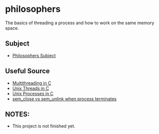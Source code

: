 # philosophers
The basics of threading a process and how to work on the same memory space. 
## Subject
 - [Philosophers Subject](https://github.com/su-omb/philosophers/blob/main/en.subject.pdf)
## Useful Source
 - [Multithreading in C](https://www.geeksforgeeks.org/multithreading-c-2/)
 - [Unix Threads in C](https://www.youtube.com/playlist?list=PLfqABt5AS4FmuQf70psXrsMLEDQXNkLq2)
 - [Unix Processes in C](https://www.youtube.com/playlist?list=PLfqABt5AS4FkW5mOn2Tn9ZZLLDwA3kZUY)
 - [sem_close vs sem_unlink when process terminates](https://stackoverflow.com/questions/9537068/sem-close-vs-sem-unlink-when-process-terminates)
## NOTES:
 - This project is not finished yet.